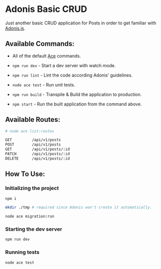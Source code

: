 # Adonis Basic CRUD

Just another basic CRUD application for Posts in order to get familiar with [Adonis.js](https://adonisjs.com/).

## Available Commands:

- All of the default [Ace](https://docs.adonisjs.com/guides/ace-commandline#document) commands.


- `npm run dev` - Start a dev server with watch mode.


- `npm run lint` - Lint the code according Adonis' guidelines.


- `node ace test` - Run unit tests.


- `npm run build` - Transpile & Build the application to production.


- `npm start` - Run the built application from the command above.


## Available Routes:

```bash
# node ace list:routes

GET         /api/v1/posts
POST        /api/v1/posts
GET         /api/v1/posts/:id
PATCH       /api/v1/posts/:id
DELETE      /api/v1/posts/:id
```

## How To Use:

### Initializing the project
```bash
npm i

mkdir ./tmp # required since Adonis won't create it automatically.

node ace migration:run
```

### Starting the dev server
```bash
npm run dev
```


### Running tests
```bash
node ace test
```